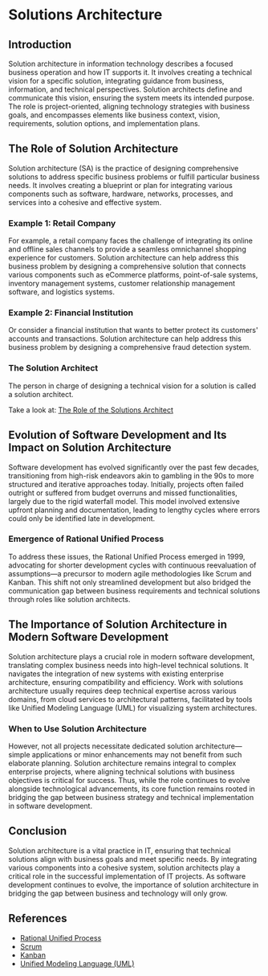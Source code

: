 # Solutions Architecture

## Introduction
Solution architecture in information technology describes a focused business operation and how IT supports it. It involves creating a technical vision for a specific solution, integrating guidance from business, information, and technical perspectives. Solution architects define and communicate this vision, ensuring the system meets its intended purpose. The role is project-oriented, aligning technology strategies with business goals, and encompasses elements like business context, vision, requirements, solution options, and implementation plans.

## The Role of Solution Architecture
Solution architecture (SA) is the practice of designing comprehensive solutions to address specific business problems or fulfill particular business needs. It involves creating a blueprint or plan for integrating various components such as software, hardware, networks, processes, and services into a cohesive and effective system.

### Example 1: Retail Company
For example, a retail company faces the challenge of integrating its online and offline sales channels to provide a seamless omnichannel shopping experience for customers. Solution architecture can help address this business problem by designing a comprehensive solution that connects various components such as eCommerce platforms, point-of-sale systems, inventory management systems, customer relationship management software, and logistics systems.

### Example 2: Financial Institution
Or consider a financial institution that wants to better protect its customers' accounts and transactions. Solution architecture can help address this business problem by designing a comprehensive fraud detection system.

### The Solution Architect
The person in charge of designing a technical vision for a solution is called a solution architect.

Take a look at: [The Role of the Solutions Architect](articles/module_1/solutions-archtect-role.md)

## Evolution of Software Development and Its Impact on Solution Architecture
Software development has evolved significantly over the past few decades, transitioning from high-risk endeavors akin to gambling in the 90s to more structured and iterative approaches today. Initially, projects often failed outright or suffered from budget overruns and missed functionalities, largely due to the rigid waterfall model. This model involved extensive upfront planning and documentation, leading to lengthy cycles where errors could only be identified late in development.

### Emergence of Rational Unified Process
To address these issues, the Rational Unified Process emerged in 1999, advocating for shorter development cycles with continuous reevaluation of assumptions—a precursor to modern agile methodologies like Scrum and Kanban. This shift not only streamlined development but also bridged the communication gap between business requirements and technical solutions through roles like solution architects.

## The Importance of Solution Architecture in Modern Software Development
Solution architecture plays a crucial role in modern software development, translating complex business needs into high-level technical solutions. It navigates the integration of new systems with existing enterprise architecture, ensuring compatibility and efficiency. Work with solutions architecture usually requires deep technical expertise across various domains, from cloud services to architectural patterns, facilitated by tools like Unified Modeling Language (UML) for visualizing system architectures.

### When to Use Solution Architecture
However, not all projects necessitate dedicated solution architecture—simple applications or minor enhancements may not benefit from such elaborate planning. Solution architecture remains integral to complex enterprise projects, where aligning technical solutions with business objectives is critical for success. Thus, while the role continues to evolve alongside technological advancements, its core function remains rooted in bridging the gap between business strategy and technical implementation in software development.

## Conclusion
Solution architecture is a vital practice in IT, ensuring that technical solutions align with business goals and meet specific needs. By integrating various components into a cohesive system, solution architects play a critical role in the successful implementation of IT projects. As software development continues to evolve, the importance of solution architecture in bridging the gap between business and technology will only grow.

## References
- [Rational Unified Process](https://en.wikipedia.org/wiki/Rational_Unified_Process)
- [Scrum](https://www.scrum.org/)
- [Kanban](https://kanbanize.com/kanban-resources/getting-started/what-is-kanban)
- [Unified Modeling Language (UML)](https://www.uml.org/)
